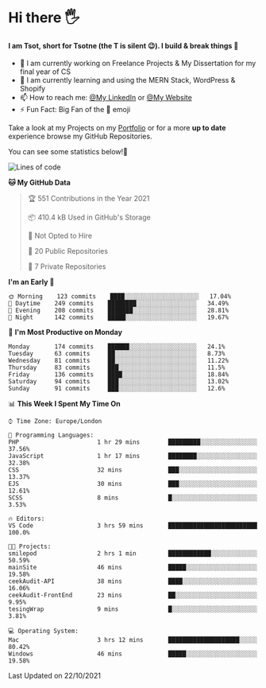 # Hi there :raised_hand_with_fingers_splayed:
#### I am Tsot, short for Tsotne (the T is silent :wink:). I build & break things :space_invader:
- :telescope: I am currently working on Freelance Projects & My Dissertation for my final year of CS
- :seedling: I am currently learning and using the MERN Stack, WordPress & Shopify
- :mailbox: How to reach me: [@My LinkedIn](https://www.linkedin.com/in/tsotne-gvadzabia/) or [@My Website](https://tsotnegvadzabia.me/contact)
- :zap: Fun Fact: Big Fan of the :space_invader: emoji

Take a look at my Projects on my [Portfolio](https://tsotne.co.uk/) or for a more **up to date** experience browse my GitHub Repositories.

You can see some statistics below!:space_invader:
<!--START_SECTION:waka-->
![Lines of code](https://img.shields.io/badge/From%20Hello%20World%20I%27ve%20Written-3.5%20million%20lines%20of%20code-blue)

**🐱 My GitHub Data** 

> 🏆 551 Contributions in the Year 2021
 > 
> 📦 410.4 kB Used in GitHub's Storage 
 > 
> 🚫 Not Opted to Hire
 > 
> 📜 20 Public Repositories 
 > 
> 🔑 7 Private Repositories  
 > 
**I'm an Early 🐤** 

```text
🌞 Morning    123 commits    ████░░░░░░░░░░░░░░░░░░░░░   17.04% 
🌆 Daytime    249 commits    ████████░░░░░░░░░░░░░░░░░   34.49% 
🌃 Evening    208 commits    ███████░░░░░░░░░░░░░░░░░░   28.81% 
🌙 Night      142 commits    █████░░░░░░░░░░░░░░░░░░░░   19.67%

```
📅 **I'm Most Productive on Monday** 

```text
Monday       174 commits    ██████░░░░░░░░░░░░░░░░░░░   24.1% 
Tuesday      63 commits     ██░░░░░░░░░░░░░░░░░░░░░░░   8.73% 
Wednesday    81 commits     ██░░░░░░░░░░░░░░░░░░░░░░░   11.22% 
Thursday     83 commits     ███░░░░░░░░░░░░░░░░░░░░░░   11.5% 
Friday       136 commits    ████░░░░░░░░░░░░░░░░░░░░░   18.84% 
Saturday     94 commits     ███░░░░░░░░░░░░░░░░░░░░░░   13.02% 
Sunday       91 commits     ███░░░░░░░░░░░░░░░░░░░░░░   12.6%

```


📊 **This Week I Spent My Time On** 

```text
⌚︎ Time Zone: Europe/London

💬 Programming Languages: 
PHP                      1 hr 29 mins        █████████░░░░░░░░░░░░░░░░   37.56% 
JavaScript               1 hr 17 mins        ████████░░░░░░░░░░░░░░░░░   32.38% 
CSS                      32 mins             ███░░░░░░░░░░░░░░░░░░░░░░   13.37% 
EJS                      30 mins             ███░░░░░░░░░░░░░░░░░░░░░░   12.61% 
SCSS                     8 mins              █░░░░░░░░░░░░░░░░░░░░░░░░   3.53%

🔥 Editors: 
VS Code                  3 hrs 59 mins       █████████████████████████   100.0%

🐱‍💻 Projects: 
smilepod                 2 hrs 1 min         ████████████░░░░░░░░░░░░░   50.59% 
mainSite                 46 mins             █████░░░░░░░░░░░░░░░░░░░░   19.58% 
ceekAudit-API            38 mins             ████░░░░░░░░░░░░░░░░░░░░░   16.06% 
ceekAudit-FrontEnd       23 mins             ██░░░░░░░░░░░░░░░░░░░░░░░   9.95% 
tesingWrap               9 mins              █░░░░░░░░░░░░░░░░░░░░░░░░   3.81%

💻 Operating System: 
Mac                      3 hrs 12 mins       ████████████████████░░░░░   80.42% 
Windows                  46 mins             █████░░░░░░░░░░░░░░░░░░░░   19.58%

```


 Last Updated on 22/10/2021
<!--END_SECTION:waka-->
